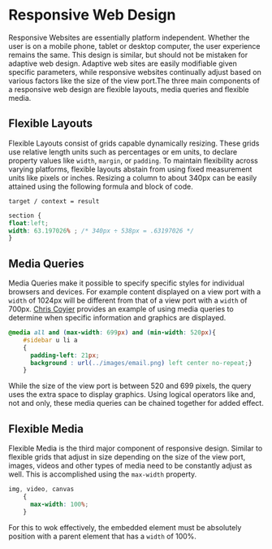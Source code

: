 # Responsive Web Design

Responsive Websites are essentially platform independent. Whether the user is on a mobile phone, tablet or desktop computer, the user experience remains the same. This design is similar, but should not be mistaken for adaptive web design. Adaptive web sites are easily modifiable given specific parameters, while responsive websites continually adjust based on various factors like the size of the view port.The three main components of a responsive web design are flexible layouts, media queries and flexible media. 

## Flexible Layouts

Flexible Layouts consist of grids capable dynamically resizing. These grids use relative length units such as percentages or em units, to declare property values like `width`, `margin`, or `padding`. To maintain flexibility across varying platforms, flexible layouts abstain from using fixed measurement units like pixels or inches. Resizing a column to about 340px can be easily attained using the following formula and block of code.

`target / context = result`

``` css
section {
float:left;
width: 63.197026% ; /* 340px ÷ 538px = .63197026 */
}
```

## Media Queries

Media Queries make it possible to specify specific styles for individual browsers and devices. For example content displayed on a view port with a `width` of 1024px will be different from that of a view port with a `width` of 700px. [Chris Coyier](https://css-tricks.com/css-media-queries/) provides an example of using media queries to determine when specific information and graphics are displayed.

``` css
@media all and (max-width: 699px) and (min-width: 520px){
	#sidebar u li a 
	{
	  padding-left: 21px;
	  background : url(../images/email.png) left center no-repeat;}
	}
```

While the size of the view port is between 520 and 699 pixels, the query uses the extra space to display graphics. Using logical operators like and, not and only, these media queries can be chained together for added effect.

## Flexible Media

Flexible Media is the third major component of responsive design. Similar to flexible grids that adjust in size depending on the size of the view port, images, videos and other types of media need to be constantly adjust as well. This is accomplished using the `max-width` property.

``` css
img, video, canvas
	{
	  max-width: 100%;
	}
```

For this to wok effectively, the embedded element must be absolutely position with a parent element that has a `width` of 100%. 

